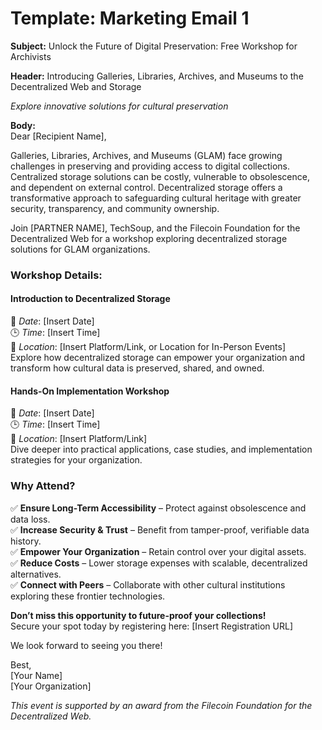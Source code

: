# **Template: Marketing Email 1**

**Subject:** Unlock the Future of Digital Preservation: Free Workshop for Archivists

**Header:** Introducing Galleries, Libraries, Archives, and Museums to the Decentralized Web and Storage

*Explore innovative solutions for cultural preservation*

**Body:**  
Dear \[Recipient Name\],

Galleries, Libraries, Archives, and Museums (GLAM) face growing challenges in preserving and providing access to digital collections. Centralized storage solutions can be costly, vulnerable to obsolescence, and dependent on external control. Decentralized storage offers a transformative approach to safeguarding cultural heritage with greater security, transparency, and community ownership.

Join \[PARTNER NAME\], TechSoup, and the Filecoin Foundation for the Decentralized Web for a workshop exploring decentralized storage solutions for GLAM organizations.

### **Workshop Details:**

#### **Introduction to Decentralized Storage**

📅 *Date*: \[Insert Date\]  
🕒 *Time*: \[Insert Time\]  
📍 *Location*: \[Insert Platform/Link, or Location for In-Person Events\]  
Explore how decentralized storage can empower your organization and transform how cultural data is preserved, shared, and owned.

#### **Hands-On Implementation Workshop**

📅 *Date*: \[Insert Date\]  
🕒 *Time*: \[Insert Time\]  
📍 *Location*: \[Insert Platform/Link\]  
Dive deeper into practical applications, case studies, and implementation strategies for your organization.

### **Why Attend?**

✅ **Ensure Long-Term Accessibility** – Protect against obsolescence and data loss.  
✅ **Increase Security & Trust** – Benefit from tamper-proof, verifiable data history.  
✅ **Empower Your Organization** – Retain control over your digital assets.  
✅ **Reduce Costs** – Lower storage expenses with scalable, decentralized alternatives.  
✅ **Connect with Peers** – Collaborate with other cultural institutions exploring these frontier technologies.

**Don’t miss this opportunity to future-proof your collections\!**  
Secure your spot today by registering here: \[Insert Registration URL\]

We look forward to seeing you there\!

Best,  
\[Your Name\]  
\[Your Organization\]

*This event is supported by an award from the Filecoin Foundation for the Decentralized Web.*
